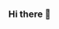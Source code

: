### Hi there 👋

<!--
**Niteshkumar13/niteshkumar13** is a ✨ _special_ ✨ repository because its `README.md` (this file) appears on your GitHub profile.

Here are some ideas to get you started:

##- 🔭 I’m currently working on ...  Web development
##- 🌱 I’m currently learning ... React.js and node.js
- 👯 I’m looking to collaborate on ... Open Source
- 🤔 I’m looking for help with ... 
- 💬 Ask me about ... Web development
- 📫 How to reach me: ...   nk5000580@gmail.com
- 😄 Pronouns: ... 
- ⚡ Fun fact: ... never give up
-->
